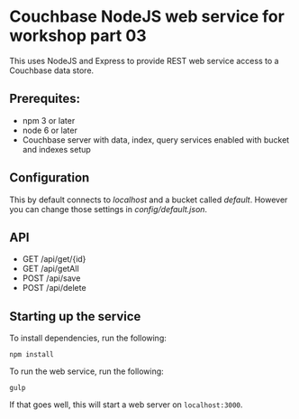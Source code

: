 # Couchbase NodeJS web service for workshop part 03

This uses NodeJS and Express to provide REST web service access to a Couchbase data store.

## Prerequites:
* npm 3 or later
* node 6 or later
* Couchbase server with data, index, query services enabled with bucket and indexes setup

## Configuration
This by default connects to _localhost_ and a bucket called _default_. However you can change those settings in _config/default.json_.

## API
* GET /api/get/{id}
* GET /api/getAll
* POST /api/save
* POST /api/delete

## Starting up the service
To install dependencies, run the following:
```
npm install
```

To run the web service, run the following:
```
gulp
```

If that goes well, this will start a web server on `localhost:3000`.
